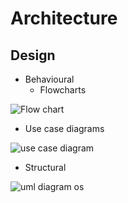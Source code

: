 # Architecture
## Design
* Behavioural
   * Flowcharts

![Flow chart](https://user-images.githubusercontent.com/59721830/153418598-d9777060-e7df-4484-ae3c-bc6c058e0543.png)


   * Use case diagrams


   ![use case diagram](https://user-images.githubusercontent.com/59721830/153240204-7af4125f-7bce-41a5-bd22-4aa804267691.png)

* Structural


![uml diagram os](https://user-images.githubusercontent.com/59721830/153410893-78939167-a523-4753-a516-5dc01a5b6083.jpg)
